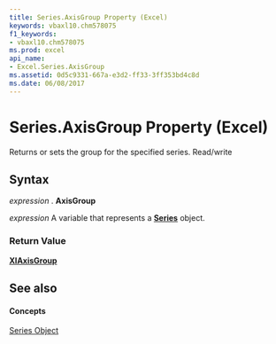 ```yaml
---
title: Series.AxisGroup Property (Excel)
keywords: vbaxl10.chm578075
f1_keywords:
- vbaxl10.chm578075
ms.prod: excel
api_name:
- Excel.Series.AxisGroup
ms.assetid: 0d5c9331-667a-e3d2-ff33-3ff353bd4c8d
ms.date: 06/08/2017
---
```



# Series.AxisGroup Property (Excel)

Returns or sets the group for the specified series. Read/write


## Syntax

 _expression_ . **AxisGroup**

 _expression_ A variable that represents a **[Series](Excel.Series(objec).md)** object.


### Return Value

 **[XlAxisGroup](Excel.XlAxisGroup.md)**


## See also


#### Concepts


[Series Object](Excel.Series(objec).md)

